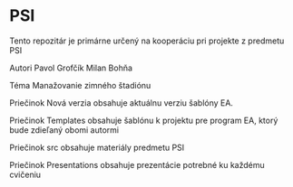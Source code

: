 # PSI

Tento repozitár je primárne určený na kooperáciu
pri projekte z predmetu PSI

Autori Pavol Grofčík Milan Bohňa

Téma Manažovanie zimného štadiónu

Priečinok Nová verzia obsahuje aktuálnu verziu šablóny EA.

Priečinok Templates obsahuje šablónu k projektu pre program EA,
ktorý bude zdieľaný obomi autormi

Priečinok src obsahuje materiály predmetu PSI

Priečinok Presentations obsahuje prezentácie potrebné ku každému cvičeniu

